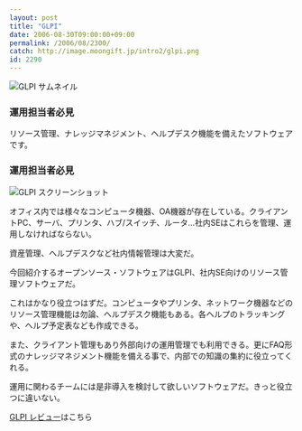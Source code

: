 ```yaml
---
layout: post
title: "GLPI"
date: 2006-08-30T09:00:00+09:00
permalink: /2006/08/2300/
catch: http://image.moongift.jp/intro2/glpi.png
id: 2290
---
```

 ![GLPI サムネイル](http://image.moongift.jp/intro2/glpi.t.png "GLPI サムネイル")
  

### 運用担当者必見
  
リソース管理、ナレッジマネジメント、ヘルプデスク機能を備えたソフトウェアです。  
<!--more-->  

### 運用担当者必見
  

![GLPI スクリーンショット](http://image.moongift.jp/intro2/glpi.png "GLPI スクリーンショット")

  

オフィス内では様々なコンピュータ機器、OA機器が存在している。クライアントPC、サーバ、プリンタ、ハブ/スイッチ、ルータ…社内SEはこれらを管理、運用しなければならない。

  

資産管理、ヘルプデスクなど社内情報管理は大変だ。

  

今回紹介するオープンソース・ソフトウェアはGLPI、社内SE向けのリソース管理ソフトウェアだ。

  

これはかなり役立つはずだ。コンピュータやプリンタ、ネットワーク機器などのリソース管理機能は勿論、ヘルプデスク機能もある。各ヘルプのトラッキングや、ヘルプ予定表なども作成できる。

  

また、クライアント管理もあり外部向けの運用管理でも利用できる。更にFAQ形式のナレッジマネジメント機能を備える事で、内部での知識の集約に役立ってくれる。

  

運用に関わるチームには是非導入を検討して欲しいソフトウェアだ。きっと役立つに違いない。

  

[GLPI レビュー](http://oss.moongift.jp/review/i-2303.html)はこちら

